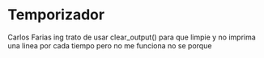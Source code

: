 # Temporizador
Carlos Farias
ing trato de usar clear_output() para que limpie y no imprima una linea por cada tiempo pero no me funciona no se porque